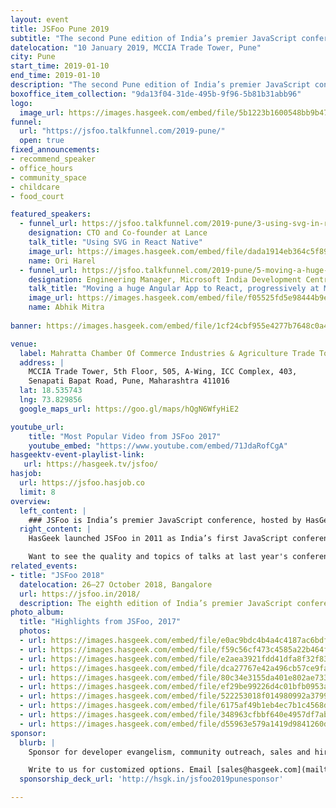 ```yaml
---
layout: event
title: JSFoo Pune 2019
subtitle: "The second Pune edition of India’s premier JavaScript conference"
datelocation: "10 January 2019, MCCIA Trade Tower, Pune"
city: Pune
start_time: 2019-01-10
end_time: 2019-01-10
description: "The second Pune edition of India’s premier JavaScript conference."
boxoffice_item_collection: "9da13f04-31de-495b-9f96-5b81b31abb96"
logo:
  image_url: https://images.hasgeek.com/embed/file/5b1223b1600548bb9b4756f2f1c11e16
funnel:
  url: "https://jsfoo.talkfunnel.com/2019-pune/"
  open: true
fixed_announcements:
- recommend_speaker
- office_hours
- community_space
- childcare
- food_court

featured_speakers:
  - funnel_url: https://jsfoo.talkfunnel.com/2019-pune/3-using-svg-in-react-native
    designation: CTO and Co-founder at Lance
    talk_title: "Using SVG in React Native"
    image_url: https://images.hasgeek.com/embed/file/dada1914eb364c5f890b4df88f6f8218?size=640x480
    name: Ori Harel
  - funnel_url: https://jsfoo.talkfunnel.com/2019-pune/5-moving-a-huge-angular-app-to-react-progressively-a
    designation: Engineering Manager, Microsoft India Development Centre
    talk_title: "Moving a huge Angular App to React, progressively at Microsoft Scale"
    image_url: https://images.hasgeek.com/embed/file/f05525fd5e98444b9e643bfcf330dcc2?size=640x480
    name: Abhik Mitra
    
banner: https://images.hasgeek.com/embed/file/1cf24cbf955e4277b7648c0a483cc475

venue:
  label: Mahratta Chamber Of Commerce Industries & Agriculture Trade Tower, Pune
  address: |
    MCCIA Trade Tower, 5th Floor, 505, A-Wing, ICC Complex, 403, 
    Senapati Bapat Road, Pune, Maharashtra 411016
  lat: 18.535743
  lng: 73.829856
  google_maps_url: https://goo.gl/maps/hQgN6WfyHiE2

youtube_url:
    title: "Most Popular Video from JSFoo 2017"
    youtube_embed: "https://www.youtube.com/embed/71JdaRofCgA"
hasgeektv-event-playlist-link:
   url: https://hasgeek.tv/jsfoo/
hasjob:
  url: https://jsfoo.hasjob.co
  limit: 8
overview:
  left_content: |
    ### JSFoo is India’s premier JavaScript conference, hosted by HasGeek.
  right_content: |
    HasGeek launched JSFoo in 2011 as India’s first JavaScript conference. The JS community in India has grown phenomenally since then. JavaScript now pervades every aspect of web development – browsers, apps, front-end, backend, mobile and IoT, and there’s always scope to understand new ideas and solutions. The conference explores new ideas, implementing innovative solutions, and learning from experiences, especially negative ones!

    Want to see the quality and topics of talks at last year's conference? You can watch the [JSFoo 2017 videos](https://hasgeek.tv/jsfoo/jsfoo-2017){:target="_blank"} or the related [ReactFoo 2017 videos](https://hasgeek.tv/reactfoo/2017){:target="_blank"} to see what was on trend. Or check out the [2017 conference website](https://jsfoo.in/2017/){:target="_blank"}.
related_events:
- title: "JSFoo 2018"
  datelocation: 26–27 October 2018, Bangalore
  url: https://jsfoo.in/2018/
  description: The eighth edition of India’s premier JavaScript conference.
photo_album:
  title: "Highlights from JSFoo, 2017"
  photos:
  - url: https://images.hasgeek.com/embed/file/e0ac9bdc4b4a4c4187ac6bdf4b01df8b?size=640x480
  - url: https://images.hasgeek.com/embed/file/f59c56cf473c4585a22b464f062f3f98?size=640x480
  - url: https://images.hasgeek.com/embed/file/e2aea3921fdd41dfa8f32f836ba76574?size=640x480
  - url: https://images.hasgeek.com/embed/file/dca27767e42a496cb57ce9fab01ff7a1?size=640x480
  - url: https://images.hasgeek.com/embed/file/80c34e3155da401e802ae73364cab2b3?size=640x480
  - url: https://images.hasgeek.com/embed/file/ef29be99226d4c01bfb0953a6759496d?size=640x480
  - url: https://images.hasgeek.com/embed/file/522253018f014980992a37993e955451?size=640x480
  - url: https://images.hasgeek.com/embed/file/6175af49b1eb4ec7b1c4568dd6ee48f3?size=640x480
  - url: https://images.hasgeek.com/embed/file/348963cfbbf640e4957df7abd62a429d?size=640x480
  - url: https://images.hasgeek.com/embed/file/d55963e579a1419d9841260d88790cb3?size=640x480
sponsor:
  blurb: |
    Sponsor for developer evangelism, community outreach, sales and hiring.

    Write to us for customized options. Email [sales@hasgeek.com](mailto:sales@hasgeek.com)
  sponsorship_deck_url: 'http://hsgk.in/jsfoo2019punesponsor'

---
```

